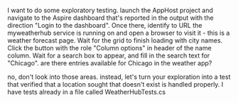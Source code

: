 I want to do some exploratory testing.  launch the AppHost project and navigate to the Aspire dashboard that's reported in the output with the direction "Login to the dashboard".  Once there, identify to URL the myweatherhub service is running on and open a browser to visit it - this is a weather forecast page. Wait for the grid to finish loading with city names.  Click the button with the role "Column options" in header of the name column.  Wait for a search box to appear, and fill in the search text for "Chicago". are there entries available for Chicago in the weather app?



no, don't look into those areas. instead, let's turn your exploration into a test that verified that a location sought that doesn't exist is handled properly.  I have tests already in a file called WeatherHubTests.cs